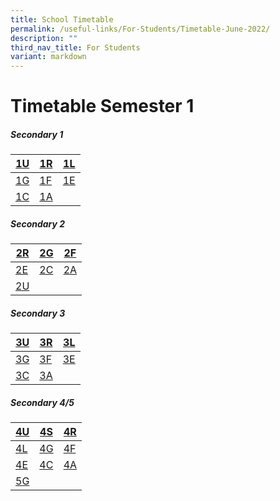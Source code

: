 ```yaml
---
title: School Timetable
permalink: /useful-links/For-Students/Timetable-June-2022/
description: ""
third_nav_title: For Students
variant: markdown
---
```

Timetable Semester 1
===================

##### **Secondary 1**


|[1U](/files/Timetable%202024/1U.pdf) | [1R](/files/Timetable%202024/1R.pdf) | [1L](/files/Timetable%202024/1L.pdf) |
| -------- | -------- | -------- |
| [1G](/files/Timetable%202024/1G.pdf)     | [1F](/files/Timetable%202024/1F.pdf)      | [1E](/files/Timetable%202024/1E.pdf)    |
| [1C](/files/Timetable%202024/1C.pdf)    | [1A](/files/Timetable%202024/1A.pdf)     |     |  |

##### **Secondary 2**

| [2R](/files/Timetable%202024/2R.pdf) | [2G](/files/Timetable%202024/2G.pdf) | [2F](/files/Timetable%202024/2F.pdf) |
| -------- | -------- | -------- |
| [2E](/files/Timetable%202024/2E.pdf)     | [2C](/files/Timetable%202024/2C.pdf)     | [2A](/files/Timetable%202024/2A.pdf)     |
| [2U](/files/Timetable%202024/2U.pdf)    |    |     |


##### **Secondary 3**

| [3U](/files/Timetable%202024/3U.pdf) | [3R](/files/Timetable%202024/3R.pdf) | [3L](/files/Timetable%202024/3L.pdf) |
| -------- | -------- | -------- |
| [3G](/files/Timetable%202024/3G.pdf)     | [3F](/files/Timetable%202024/3F.pdf)     | [3E](/files/Timetable%202024/3E.pdf)     |
| [3C](/files/Timetable%202024/3C.pdf)     | [3A](/files/Timetable%202024/3A.pdf)   |     |
##### **Secondary 4/5**

| [4U](/files/Timetable%202024/4U.pdf) | [4S](/files/Timetable%202024/4S.pdf) | [4R](/files/Timetable%202024/4R.pdf) |
| -------- | -------- | -------- |
| [4L](/files/Timetable%202024/4L.pdf)     | [4G](/files/Timetable%202024/4G.pdf)     | [4F](/files/Timetable%202024/4F.pdf)     |
| [4E](/files/Timetable%202024/4E.pdf)     | [4C](/files/Timetable%202024/4C.pdf)    | [4A](/files/Timetable%202024/4A.pdf)     |
| [5G](/files/Timetable%202024/5G.pdf)    |    |